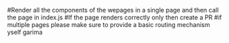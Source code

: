 #Render all the components of the wepages in a single page and then call the page in index.js 
#If the page renders correctly only then create a PR 
#if multiple pages please  make sure to provide a basic routing  mechanism
yself garima
